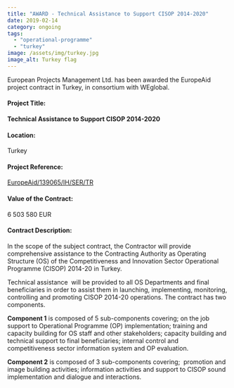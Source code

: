 ```yaml
---
title: "AWARD - Technical Assistance to Support CISOP 2014-2020"
date: 2019-02-14
category: ongoing
tags: 
  - "operational-programme"
  - "turkey"
image: /assets/img/turkey.jpg
image_alt: Turkey flag
---
```


European Projects Management Ltd. has been awarded the EuropeAid project contract in Turkey, in consortium with WEglobal.

#### Project Title:

**Technical Assistance to Support CISOP 2014-2020**

#### Location:

Turkey

#### Project Reference:

[EuropeAid/139065/IH/SER/TR](https://webgate.ec.europa.eu/europeaid/online-services/index.cfm?do=publi.welcome&nbPubliList=15&orderby=upd&orderbyad=Desc&searchtype=RS&aofr=139065+)

#### Value of the Contract:

6 503 580 EUR

#### Contract Description:

In the scope of the subject contract, the Contractor will provide comprehensive assistance to the Contracting Authority as Operating Structure (OS) of the Competitiveness and Innovation Sector Operational Programme (CISOP) 2014-20 in Turkey.

Technical assistance  will be provided to all OS Departments and final beneficiaries in order to assist them in launching, implementing, monitoring, controlling and promoting CISOP 2014-20 operations. The contract has two components.

**Component 1** is composed of 5 sub-components covering; on the job support to Operational Programme (OP) implementation; training and capacity building for OS staff and other stakeholders; capacity building and technical support to final beneficiaries; internal control and      competitiveness sector information system and OP evaluation.

**Component 2** is composed of 3 sub-components covering;  promotion and image building activities; information activities and support to CISOP sound implementation and dialogue and interactions.
